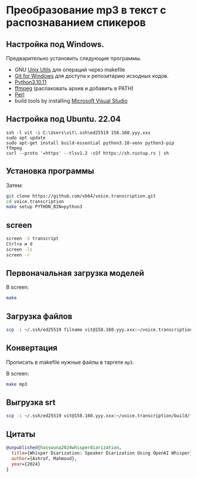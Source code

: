 # Преобразование mp3 в текст с распознаванием спикеров

## Настройка под Windows.

Предварительно установить следующие программы.

- GNU [Unix Utils](http://unxutils.sourceforge.net/) для операций через makefile
- [Git for Windows](https://git-scm.com/download/win) для доступа к репозитарию исходных кодов.
- [Python3.10.11](https://www.python.org/downloads/release/python-31011/)
- [ffmpeg](https://ffmpeg.org/download.html) (распаковать архив и добавить в PATH)
- [Perl](https://strawberryperl.com/)
- build tools by installing [Microsoft Visual Studio](https://visualstudio.microsoft.com/downloads/)

## Настройка под Ubuntu. 22.04

```
ssh -l vit -i C:\Users\vit\.ssh\ed25519 158.160.yyy.xxx
sudo apt update
sudo apt-get install build-essential python3.10-venv python3-pip ffmpeg
curl --proto '=https' --tlsv1.2 -sSf https://sh.rustup.rs | sh
```

## Установка программы

Затем:

```bash
git clone https://github.com/vb64/voice.transcription.git
cd voice.transcription
make setup PYTHON_BIN=python3
```

## screen

```bash
screen -S transcript
Ctrl+a и d
screen -ls
screen -r
```

## Первоначальная загрузка моделей

В screen:

```bash
make
```

## Загрузка файлов

```bash
scp -i ~/.ssh/ed25519 filname vit@158.160.yyy.xxx:~/voice.transcription/build/
```

## Конвертация

Прописать в makefile нужные файлы в таргете `mp3`.

В screen:

```bash
make mp3
```

## Выгрузка srt

```bash
scp -i ~/.ssh/ed25519 vit@158.160.yyy.xxx:~/voice.transcription/build/*.srt ./
```

## Цитаты

```bibtex
@unpublished{hassouna2024whisperdiarization,
  title={Whisper Diarization: Speaker Diarization Using OpenAI Whisper},
  author={Ashraf, Mahmoud},
  year={2024}
}
```
